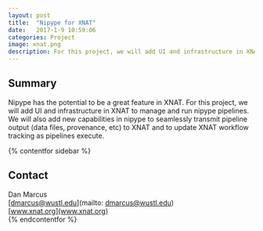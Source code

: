 ```yaml
---
layout: post
title:  "Nipype for XNAT"
date:   2017-1-9 10:59:06
categories: Project
image: xnat.png
description: For this project, we will add UI and infrastructure in XNAT to manage and run nipype pipelines.
---
```

## Summary
Nipype has the potential to be a great feature in XNAT. For this project, we will add UI and infrastructure in XNAT to manage and run nipype pipelines. We will also add new capabilities in nipype to seamlessly transmit pipeline output (data files, provenance, etc) to XNAT and to update XNAT workflow tracking as pipelines execute.

{% contentfor sidebar %}
## Contact
Dan Marcus  
[dmarcus@wustl.edu](mailto: dmarcus@wustl.edu)  
[www.xnat.org](www.xnat.org)  
{% endcontentfor %}
